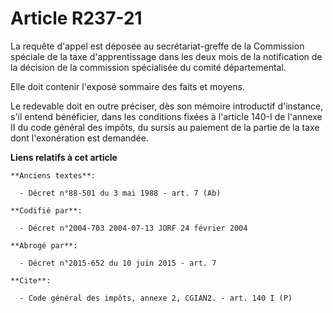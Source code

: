 # Article R237-21

La requête d'appel est déposée au secrétariat-greffe de la Commission spéciale de la taxe d'apprentissage dans les deux mois
de la notification de la décision de la commission spécialisée du comité départemental. 

Elle doit contenir l'exposé sommaire des faits et moyens. 

Le redevable doit en outre préciser, dès son mémoire introductif d'instance, s'il entend bénéficier, dans les conditions
fixées à l'article 140-I de l'annexe II du code général des impôts, du sursis au paiement de la partie de la taxe dont
l'exonération est demandée.

**Liens relatifs à cet article**

	**Anciens textes**:

	  - Décret n°88-501 du 3 mai 1988 - art. 7 (Ab)

	**Codifié par**:

	  - Décret n°2004-703 2004-07-13 JORF 24 février 2004

	**Abrogé par**:

	  - Décret n°2015-652 du 10 juin 2015 - art. 7

	**Cite**:

	  - Code général des impôts, annexe 2, CGIAN2. - art. 140 I (P)
